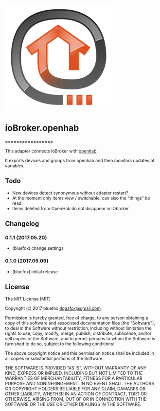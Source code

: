 ![Logo](admin/openhab.png)
# ioBroker.openhab
=================

This adapter connects ioBroker with [openhab](http://openhab.org/).

It exports devices and groups from openhab and then monitors updates of variables.

## Todo
- New devices detect synonymous without adapter restart?
- At the moment only items view / switchable, can also the "things" be read
- Items deleted from OpenHab do not disappear in iObroker

## Changelog
### 0.1.1 (2017.05.20)
* (bluefox) change settings

### 0.1.0 (2017.05.09)
* (bluefox) initial release

## License
The MIT License (MIT)

Copyright (c) 2017 bluefox <dogafox@gmail.com>

Permission is hereby granted, free of charge, to any person obtaining a copy
of this software and associated documentation files (the "Software"), to deal
in the Software without restriction, including without limitation the rights
to use, copy, modify, merge, publish, distribute, sublicense, and/or sell
copies of the Software, and to permit persons to whom the Software is
furnished to do so, subject to the following conditions:

The above copyright notice and this permission notice shall be included in
all copies or substantial portions of the Software.

THE SOFTWARE IS PROVIDED "AS IS", WITHOUT WARRANTY OF ANY KIND, EXPRESS OR
IMPLIED, INCLUDING BUT NOT LIMITED TO THE WARRANTIES OF MERCHANTABILITY,
FITNESS FOR A PARTICULAR PURPOSE AND NONINFRINGEMENT. IN NO EVENT SHALL THE
AUTHORS OR COPYRIGHT HOLDERS BE LIABLE FOR ANY CLAIM, DAMAGES OR OTHER
LIABILITY, WHETHER IN AN ACTION OF CONTRACT, TORT OR OTHERWISE, ARISING FROM,
OUT OF OR IN CONNECTION WITH THE SOFTWARE OR THE USE OR OTHER DEALINGS IN
THE SOFTWARE.
